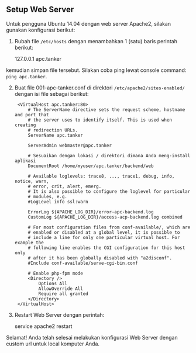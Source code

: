 Setup Web Server
----------------

Untuk pengguna Ubuntu 14.04 dengan web server Apache2, silakan gunakan konfigurasi berikut:

1. Rubah file `/etc/hosts` dengan menambahkan 1 (satu) baris perintah berikut:


    127.0.0.1   apc.tanker
    
kemudian simpan file tersebut. Silakan coba ping lewat console command: `ping apc.tanker`.


2. Buat file 001-apc-tanker.conf di direktori `/etc/apache2/sites-enabled/` dengan isi file sebagai berikut:



        <VirtualHost apc.tanker:80>
            # The ServerName directive sets the request scheme, hostname and port that
            # the server uses to identify itself. This is used when creating
            # redirection URLs. 
            ServerName apc.tanker
        
            ServerAdmin webmaster@apc.tanker
        
            # Sesuaikan dengan lokasi / direktori dimana Anda meng-install aplikasi
            DocumentRoot /home/myuser/apc.tanker/backend/web
    
            # Available loglevels: trace8, ..., trace1, debug, info, notice, warn,
            # error, crit, alert, emerg.
            # It is also possible to configure the loglevel for particular
            # modules, e.g.
            #LogLevel info ssl:warn
    
            ErrorLog ${APACHE_LOG_DIR}/error-apc-backend.log
            CustomLog ${APACHE_LOG_DIR}/access-acp-backend.log combined
    
            # For most configuration files from conf-available/, which are
            # enabled or disabled at a global level, it is possible to
            # include a line for only one particular virtual host. For example the
            # following line enables the CGI configuration for this host only
            # after it has been globally disabled with "a2disconf".
            #Include conf-available/serve-cgi-bin.conf
    
            # Enable php-fpm mode
            <Directory />
                Options All
                AllowOverride All
                Require all granted
            </Directory>
        </VirtualHost>
    
3. Restart Web Server dengan perintah:


    service apache2 restart
    
Selamat! Anda telah selesai melakukan konfigurasi Web Server dengan custom url untuk local komputer Anda.